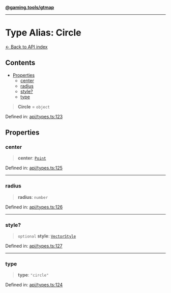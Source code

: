[**@gaming.tools/gtmap**](README.md)

***

# Type Alias: Circle

[← Back to API index](./README.md)

## Contents

- [Properties](#properties)
  - [center](#center)
  - [radius](#radius)
  - [style?](#style)
  - [type](#type)

> **Circle** = `object`

Defined in: [api/types.ts:123](https://github.com/gamingtools/gt-map/blob/02ad961dd733041f2c6c39034ee7c302a553f45a/packages/gtmap/src/api/types.ts#L123)

## Properties

### center

> **center**: [`Point`](TypeAlias.Point.md)

Defined in: [api/types.ts:125](https://github.com/gamingtools/gt-map/blob/02ad961dd733041f2c6c39034ee7c302a553f45a/packages/gtmap/src/api/types.ts#L125)

***

### radius

> **radius**: `number`

Defined in: [api/types.ts:126](https://github.com/gamingtools/gt-map/blob/02ad961dd733041f2c6c39034ee7c302a553f45a/packages/gtmap/src/api/types.ts#L126)

***

### style?

> `optional` **style**: [`VectorStyle`](Interface.VectorStyle.md)

Defined in: [api/types.ts:127](https://github.com/gamingtools/gt-map/blob/02ad961dd733041f2c6c39034ee7c302a553f45a/packages/gtmap/src/api/types.ts#L127)

***

### type

> **type**: `"circle"`

Defined in: [api/types.ts:124](https://github.com/gamingtools/gt-map/blob/02ad961dd733041f2c6c39034ee7c302a553f45a/packages/gtmap/src/api/types.ts#L124)
